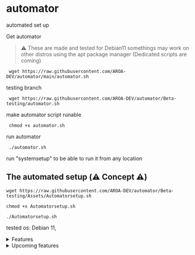 # automator
automated set up

Get automator
> :warning: These are made and tested for Debian11 somethings may work on other distros using the apt package manager (Dedicated scripts are coming)
````
 wget https://raw.githubusercontent.com/AROA-DEV/automator/main/automator.sh
````
testing branch
````
 wget https://raw.githubusercontent.com/AROA-DEV/automator/Beta-testing/automator.sh
````
make automator script runable
````
 chmod +x automator.sh
````
run automator
````
 ./automator.sh
````
run "systemsetup" to be able to run it from any location

## The automated setup (:warning: Concept :warning:)
````
wget https://raw.githubusercontent.com/AROA-DEV/automator/Beta-testing/Assets/Automatorsetup.sh
````

````
chmod +x Automatorsetup.sh
````
````
./Automatorsetup.sh
````

tested os: Debian 11,
<details><summary>Features</summary>
<p>

# system:

 - system setup:
   - will install automator and automator-update on the system bin directory
   - extarnal tools that will be installed: git, python, python3, python3-pip, curl, wget, nmon, neofetch.
   
 - system:
   - some comands from the system ( sreboot, sshutdown, clear , ip , ping, new user, remuve user)

# and automated install for tools:

- Office tools:
 - 7zip

- Osint tools:
  - Osintgram
  - Recon-ng
  - phoneinfoga
  - nmap
  - Profil3r

- Exploit tools:
  - metasploit
  - setoolkit
  - metasploit install type 2
  - Havoc Client ( may need some changes in the future )
  - Havoc Team server ( may need some changes in the future )

- Wireles tools:
  - wifite2
  - wireshark

- vulnerability detection tools:
   - lynis
   
- Anty Virus
   - ClamAV

</p>
</details>

<details><summary>Upcoming features</summary>
<p>

Upcoming features:
( the check features checked are avaleable in the beta branch but havent made it to the release version )

- [ ] Docker install



</p>
</details>

